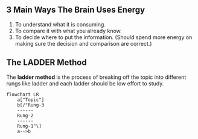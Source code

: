 ## 3 Main Ways The Brain Uses Energy
1. To understand what it is consuming.
2. To compare it with what you already know.
3. To decide where to put the information.
(Should spend more energy on making sure the decision and comparison are correct.)

## The **LADDER Method**
The **ladder method** is the process of breaking off the topic into different rungs like ladder and each ladder should be low effort to study.

```mermaid
flowchart LR
	a["Topic"]
	b[/"Rung-3
	------
	Rung-2
	------
	Rung-1"\]
	a-->b

```